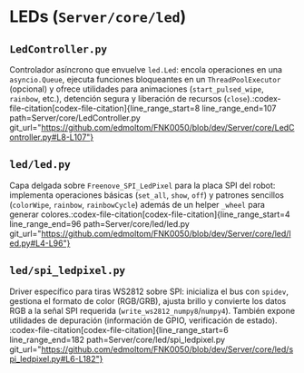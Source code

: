 # LEDs (`Server/core/led`)

## `LedController.py`

Controlador asíncrono que envuelve `led.Led`: encola operaciones en una `asyncio.Queue`, ejecuta funciones bloqueantes en un `ThreadPoolExecutor` (opcional) y ofrece utilidades para animaciones (`start_pulsed_wipe`, `rainbow`, etc.), detención segura y liberación de recursos (`close`).​:codex-file-citation[codex-file-citation]{line_range_start=8 line_range_end=107 path=Server/core/LedController.py git_url="https://github.com/edmoltom/FNK0050/blob/dev/Server/core/LedController.py#L8-L107"}​

## `led/led.py`

Capa delgada sobre `Freenove_SPI_LedPixel` para la placa SPI del robot: implementa operaciones básicas (`set_all`, `show`, `off`) y patrones sencillos (`colorWipe`, `rainbow`, `rainbowCycle`) además de un helper `_wheel` para generar colores.​:codex-file-citation[codex-file-citation]{line_range_start=4 line_range_end=96 path=Server/core/led/led.py git_url="https://github.com/edmoltom/FNK0050/blob/dev/Server/core/led/led.py#L4-L96"}​

## `led/spi_ledpixel.py`

Driver específico para tiras WS2812 sobre SPI: inicializa el bus con `spidev`, gestiona el formato de color (RGB/GRB), ajusta brillo y convierte los datos RGB a la señal SPI requerida (`write_ws2812_numpy8`/`numpy4`). También expone utilidades de depuración (información de GPIO, verificación de estado).​:codex-file-citation[codex-file-citation]{line_range_start=6 line_range_end=182 path=Server/core/led/spi_ledpixel.py git_url="https://github.com/edmoltom/FNK0050/blob/dev/Server/core/led/spi_ledpixel.py#L6-L182"}​

